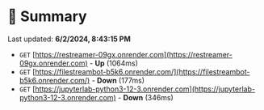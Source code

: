 # 📖 Summary
Last updated: **6/2/2024, 8:43:15 PM**

- `GET` [https://restreamer-09gx.onrender.com](https://restreamer-09gx.onrender.com) - **Up** (1064ms)
- `GET` [https://filestreambot-b5k6.onrender.com/](https://filestreambot-b5k6.onrender.com/) - **Down** (177ms)
- `GET` [https://jupyterlab-python3-12-3.onrender.com](https://jupyterlab-python3-12-3.onrender.com) - **Down** (346ms)
